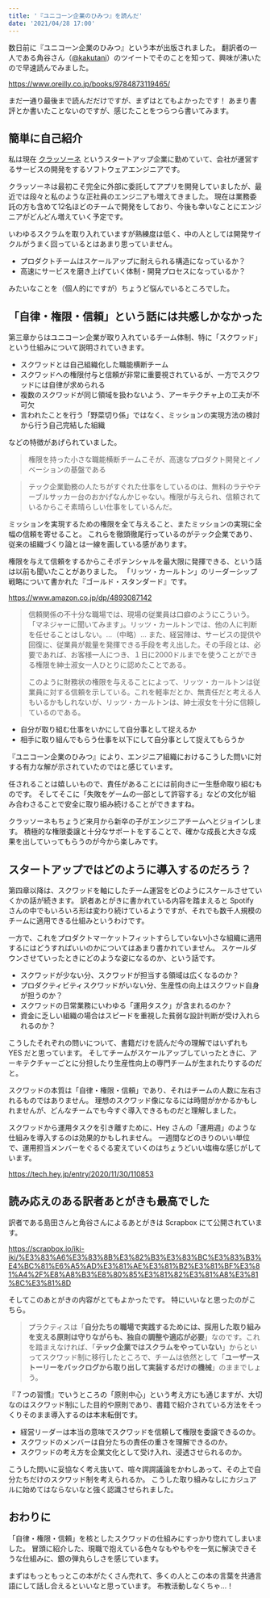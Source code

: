 ```yaml
---
title: '『ユニコーン企業のひみつ』を読んだ'
date: '2021/04/28 17:00'
---
```

数日前に『ユニコーン企業のひみつ』という本が出版されました。
翻訳者の一人である角谷さん（[@kakutani](https://twitter.com/kakutani)）のツイートでそのことを知って、興味が沸いたので早速読んでみました。

https://www.oreilly.co.jp/books/9784873119465/

まだ一通り最後まで読んだだけですが、まずはとてもよかったです！
あまり書評とか書いたことないのですが、感じたことをつらつら書いてみます。

## 簡単に自己紹介
私は現在 [クラッソーネ](https://www.crassone.co.jp) というスタートアップ企業に勤めていて、会社が運営するサービスの開発をするソフトウェアエンジニアです。

クラッソーネは最初こそ完全に外部に委託してアプリを開発していましたが、最近では段々と私のような正社員のエンジニアも増えてきました。
現在は業務委託の方も含めて12名ほどのチームで開発をしており、今後も幸いなことにエンジニアがどんどん増えていく予定です。

いわゆるスクラムを取り入れていますが熟練度は低く、中の人としては開発サイクルがうまく回っているとはあまり思っていません。

* プロダクトチームはスケールアップに耐えられる構造になっているか？
* 高速にサービスを磨き上げていく体制・開発プロセスになっているか？

みたいなことを（個人的にですが）ちょうど悩んでいるところでした。

## 「自律・権限・信頼」という話には共感しかなかった
第三章からはユニコーン企業が取り入れているチーム体制、特に「スクワッド」という仕組みについて説明されていきます。

* スクワッドとは自己組織化した職能横断チーム
* スクワッドへの権限付与と信頼が非常に重要視されているが、一方でスクワッドには自律が求められる
* 複数のスクワッドが同じ領域を扱わないよう、アーキテクチャ上の工夫が不可欠
* 言われたことを行う「野菜切り係」ではなく、ミッションの実現方法の検討から行う自己完結した組織

などの特徴があげられていました。

> 権限を持った小さな職能横断チームこそが、高速なプロダクト開発とイノベーションの基盤である

> テック企業勤務の人たちがすぐれた仕事をしているのは、無料のラテやテーブルサッカー台のおかげなんかじゃない。権限が与えられ、信頼されているからこそ素晴らしい仕事をしているんだ。

ミッションを実現するための権限を全て与えること、またミッションの実現に全幅の信頼を寄せること。
これらを徹頭徹尾行っているのがテック企業であり、従来の組織づくり論とは一線を画している感があります。

権限を与えて信頼をするからこそポテンシャルを最大限に発揮できる、という話は以前も聞いたことがありました。
「リッツ・カールトン」のリーダーシップ戦略について書かれた『ゴールド・スタンダード』です。

https://www.amazon.co.jp/dp/4893087142

> 信頼関係の不十分な職場では、現場の従業員は口癖のようにこういう。「マネジャーに聞いてみます」。リッツ・カールトンでは、他の人に判断を任せることはしない。...（中略）... また、経営陣は、サービスの提供や回復に、従業員が裁量を発揮できる手段を考え出した。その手段とは、必要であれば、お客様一人につき、１日に2000ドルまでを使うことができる権限を紳士淑女一人ひとりに認めたことである。
>
> このように財務状の権限を与えることによって、リッツ・カールトンは従業員に対する信頼を示している。これを軽率だとか、無責任だと考える人もいるかもしれないが、リッツ・カールトンは、紳士淑女を十分に信頼しているのである。

* 自分が取り組む仕事をいかにして自分事として捉えるか
* 相手に取り組んでもらう仕事を以下にして自分事として捉えてもらうか

『ユニコーン企業のひみつ』により、エンジニア組織におけるこうした問いに対する有力な解が示されていたのではと感じています。

任されることは嬉しいもので、責任があることには前向きに一生懸命取り組むものです。
そしてそこに「失敗をゲームの一部として許容する」などの文化が組み合わさることで安全に取り組み続けることができますね。

クラッソーネもちょうど来月から新卒の子がエンジニアチームへとジョインします。
積極的な権限委譲と十分なサポートをすることで、確かな成長と大きな成果を出していってもらうのが今から楽しみです。

## スタートアップではどのように導入するのだろう？
第四章以降は、スクワッドを軸にしたチーム運営をどのようにスケールさせていくかの話が続きます。
訳者あとがきに書かれている内容を踏まえると Spotify さんの中でもいろいろ形は変わり続けているようですが、それでも数千人規模のチームに適用できる仕組みというわけです。

一方で、これをプロダクトマーケットフィットすらしていない小さな組織に適用するにはどうすればいいのかについてはあまり書かれていません。
スケールダウンさせていったときにどのような姿になるのか、という話です。

* スクワッドが少ない分、スクワッドが担当する領域は広くなるのか？
* プロダクティビティスクワッドがいない分、生産性の向上はスクワッド自身が担うのか？
* スクワッドの日常業務にいわゆる「運用タスク」が含まれるのか？
* 資金に乏しい組織の場合はスピードを重視した貧弱な設計判断が受け入れられるのか？

こうしたそれぞれの問いについて、書籍だけを読んだ今の理解ではいずれも YES だと思っています。
そしてチームがスケールアップしていったときに、アーキテクチャーごとに分担したり生産性向上の専門チームが生まれたりするのだと。

スクワッドの本質は「自律・権限・信頼」であり、それはチームの人数に左右されるものではありません。
理想のスクワッド像になるには時間がかかるかもしれませんが、どんなチームでも今すぐ導入できるものだと理解しました。

スクワッドから運用タスクを引き離すために、Hey さんの「運用週」のような仕組みを導入するのは効果的かもしれません。
一週間などのきりのいい単位で、運用担当メンバーをぐるぐる変えていくのはちょうどいい塩梅な感じがしています。

https://tech.hey.jp/entry/2020/11/30/110853

## 読み応えのある訳者あとがきも最高でした
訳者である島田さんと角谷さんによるあとがきは Scrapbox にて公開されています。

https://scrapbox.io/iki-iki/%E3%83%A6%E3%83%8B%E3%82%B3%E3%83%BC%E3%83%B3%E4%BC%81%E6%A5%AD%E3%81%AE%E3%81%B2%E3%81%BF%E3%81%A4%2F%E8%A8%B3%E8%80%85%E3%81%82%E3%81%A8%E3%81%8C%E3%81%8D

そしてこのあとがきの内容がとてもよかったです。
特にいいなと思ったのがこちら。

> プラクティスは「**自分たちの職場で実践するためには、採用した取り組みを支える原則は守りながらも、独自の調整や適応が必要**」なのです。これを踏まえなければ、「**テック企業ではスクラムをやっていない**」からといってスクワッド制に移行したところで、チームは依然として「**ユーザーストーリーをバックログから取り出して実装するだけの機械**」のままでしょう。

『７つの習慣』でいうところの「原則中心」という考え方にも通じますが、大切なのはスクワッド制にした目的や原則であり、書籍で紹介されている方法をそっくりそのまま導入するのは本末転倒です。

* 経営リーダーは本当の意味でスクワッドを信頼して権限を委譲できるのか。
* スクワッドのメンバーは自分たちの責任の重さを理解できるのか。
* スクワッドの考え方を企業文化として受け入れ、浸透させられるのか。

こうした問いに妥協なく考え抜いて、喧々諤諤議論をかわしあって、その上で自分たちだけのスクワッド制を考えられるか。
こうした取り組みなしにカジュアルに始めてはならないなと強く認識させられました。

## おわりに
「自律・権限・信頼」を核としたスクワッドの仕組みにすっかり惚れてしまいました。
冒頭に紹介した、現職で抱えている色々なもやもやを一気に解決できそうな仕組みに、銀の弾丸らしさを感じています。

まずはもっともっとこの本がたくさん売れて、多くの人とこの本の言葉を共通言語にして話し合えるといいなと思っています。
布教活動しなくちゃ...！
